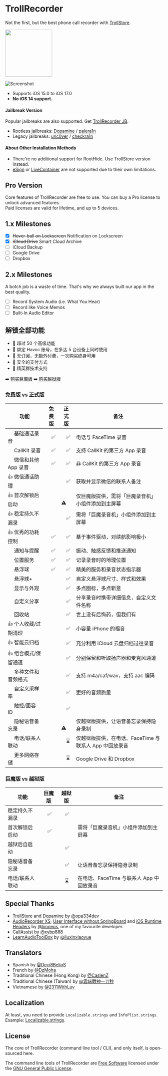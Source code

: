 # TrollRecorder

Not the first, but the best phone call recorder with [TrollStore](https://ios.cfw.guide/installing-trollstore/).

[now-on-havoc]: https://havoc.app/package/trollrecorder

[<img width="150" src="https://docs.havoc.app/img/badges/get_square.svg" />][now-on-havoc]

![Screenshot](./res/screenshot.png)

- Supports iOS 15.0 to iOS 17.0
- **No iOS 14 support.**

#### Jailbreak Version

Popular jailbreaks are also supported. Get [TrollRecorder JB](https://havoc.app/package/trollrecorderjb).

- Rootless jailbreaks: [Dopamine](https://github.com/opa334/Dopamine) / [palera1n](https://palera.in/)
- Legacy jailbreaks: [unc0ver](https://unc0ver.dev/) / [checkra1n](https://checkra.in/)

#### About Other Installation Methods

- There're no additional support for RootHide. Use TrollStore version instead.
- [eSign](https://twitter.com/EsignPatch) or [LiveContainer](https://github.com/khanhduytran0/LiveContainer) are not supported due to their own limitations.

## Pro Version

Core features of TrollRecorder are free to use. You can buy a Pro license to unlock advanced features.  
Paid licenses are valid for lifetime, and up to 5 devices.

## 1.x Milestones

- [x] <del>Hover-ball on Lockscreen</del> Notification on Lockscreen
- [x] <del>iCloud Drive</del> Smart Cloud Archive
- [ ] iCloud Backup
- [ ] Google Drive
- [ ] Dropbox

## 2.x Milestones

A botch job is a waste of time. That's why we always built our app in the best quality.

- [ ] Record System Audio (i.e. What You Hear)
- [ ] Record like Voice Memos
- [ ] Built-In Audio Editor

## 解锁全部功能

- 🌟 超过 50 个高级功能
- 🌟 绑定 Havoc 账号，在多达 5 台设备上同时使用
- 🌟 无订阅，无额外付费，一次购买终身可用
- 🌟 安全的支付方式
- 🌟 精英群技术支持

➡️ [购买巨魔版](https://havoc.app/package/trollrecorder) ➡️ [购买越狱版](https://havoc.app/package/trollrecorderjb)

### 免费版 vs 正式版

| 功能 | 免费版 | 正式版 | 备注 |
|------|------|------|------|
| 　 基础通话录音 | 　✅ | 　✅ | 电话与 FaceTime 录音 |
| 　 CallKit 录音 | 　✅ | 　✅ | 支持 CallKit 的第三方 App 录音 |
| 　 微信和其他 App 录音 | 　✅ | 　✅ | 非 CallKit 的第三方 App 录音 |
| 👍 微信通话助理 | | 　✅ | 获取并显示微信的联系人备注 |
| 👍 首次解锁后启动 | | 　⚠️ | 仅巨魔版提供，需将「巨魔录音机」小组件添加到主屏幕 |
| 👍 稳定持久不漏录 | | 　✅ | 需将「巨魔录音机」小组件添加到主屏幕 |
| 👍 优秀的功耗控制 | 　✅ | 　✅ | 基于事件驱动，对续航影响极小 |
| 　 通知与提醒 | 　✅ | 　✅ | 振动、触感反馈和推送通知 |
| 　 位置服务 | 　✅ | 　✅ | 记录录音时的地理位置 |
| 　 悬浮球 | 　✅ | 　✅ | 精美的服务和录音状态指示器 |
| 　 悬浮球+ | | 　✅ | 自定义悬浮球尺寸、样式和效果 |
| 　 显示与外观 | | 　✅ | 多点图标，多点新意 |
| 　 自定义分享 | | 　✅ | 分享录音时携带详细信息，自定义文件名称 |
| 　 回收站 | | 　✅ | 世上没有后悔药，但我们有 |
| 👍 个人收藏/过期清理 | | 　✅ | 小容量 iPhone 的福音 |
| 👍 智能云归档 | | 　✅ | 充分利用 iCloud 云盘归档过往录音 |
| 👍 组合模式/保留通道 | | 　✅ | 分别保留和听取扬声器和麦克风通道 |
| 　 多种文件和音频格式 | | 　✅ | 支持 m4a/caf/wav，支持 aac 编码 |
| 　 自定义采样率 | | 　✅ | 更好的音频质量 |
| 　 触控/面容 ID | | 　✅ | |
| 　 隐秘语音备忘录 | | 　⚠️ | 仅越狱版提供，让语音备忘录保持隐身录制 |
| 　 电话/联系人联动 | | 　⌛️ | 仅越狱版提供，在电话、FaceTime 与联系人 App 中回放录音 |
| 　 更多网络存储 | | 　⌛️ | Google Drive 和 Dropbox |

### 巨魔版 vs 越狱版

| 功能 | 巨魔版 | 越狱版 | 备注 |
|------|------|------|------|
| 稳定持久不漏录 | 　✅ | 　✅ | |
| 首次解锁后启动 | 　✅ | | 需将「巨魔录音机」小组件添加到主屏幕 |
| 越狱后自启动 | | 　✅ | |
| 隐秘语音备忘录 | | 　✅ | 让语音备忘录保持隐身录制 |
| 电话/联系人联动 | | 　⌛️ | 在电话、FaceTime 与联系人 App 中回放录音 |

## Special Thanks

- [TrollStore](https://github.com/opa334/TrollStore) and [Dopamine](https://github.com/opa334/Dopamine) by [@opa334dev](https://twitter.com/opa334dev)
- [AudioRecorder XS](https://limneos.net/audiorecorderxs/), [User Interface without SpringBoard](https://github.com/limneos/UIDaemon) and [iOS Runtime Headers](https://developer.limneos.net/) by [@limneos](https://twitter.com/limneos), one of my favourite developer.
- [CallAssist](https://buy.htv123.com) by [@xybp888](https://github.com/xybp888)
- [LearnAudioToolBox](https://github.com/liuxinxiaoyue/LearnAudioToolBox) by [@liuxinxiaoyue](https://github.com/liuxinxiaoyue)

## Translators

- Spanish by [@Deci8BelioS](https://github.com/Deci8BelioS)
- French by [@DzMoha](https://twitter.com/contact_nadhir)
- Traditional Chinese (Hong Kong) by [@CaslenZ](https://github.com/CaslenZ)
- Traditional Chinese (Taiwan) by [@雲端戰神一刀秒](https://github.com/mp614t)
- Vietnamese by [@2311WithLuv](https://www.facebook.com/If2019)

## Localization

At least, you need to provide `Localizable.strings` and `InfoPlist.strings`. Example: [Localizable.strings](https://github.com/Lessica/TrollRecorder/blob/main/res/en.lproj/Localizable.strings).

## License

The core of TrollRecorder (command line tool / CLI), and only itself, is open-sourced here.

The command line tools of TrollRecorder are [Free Software](https://www.gnu.org/philosophy/free-sw.html) licensed under the [GNU General Public License](LICENSE).
